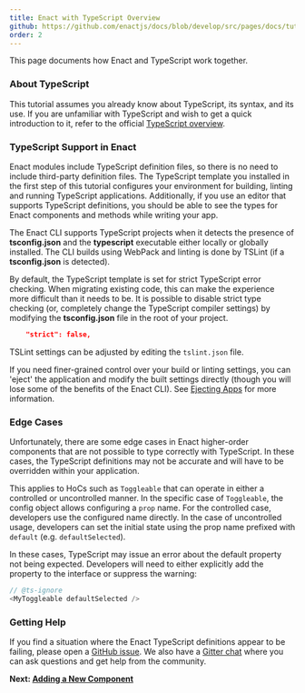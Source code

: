 ```yaml
---
title: Enact with TypeScript Overview
github: https://github.com/enactjs/docs/blob/develop/src/pages/docs/tutorials/tutorial-typescript/typescript-overview/index.md
order: 2
---
```


This page documents how Enact and TypeScript work together.

### About TypeScript

This tutorial assumes you already know about TypeScript, its syntax, and its use. If you are unfamiliar with TypeScript and wish to get a quick introduction to it, refer to the official [TypeScript overview](https://www.typescriptlang.org/docs/handbook/typescript-in-5-minutes.html).

 ### TypeScript Support in Enact

Enact modules include TypeScript definition files, so there is no need to include third-party definition files.  The TypeScript template you installed in the first step of this tutorial configures your environment for building, linting and running TypeScript applications. Additionally, if you use an editor that supports TypeScript definitions, you should be able to see the types for Enact components and methods while writing your app.

The Enact CLI supports TypeScript projects when it detects the presence of **tsconfig.json** and the **typescript** executable either locally or globally installed. The CLI builds using WebPack and linting is done by TSLint (if a **tsconfig.json** is detected).

By default, the TypeScript template is set for strict TypeScript error checking. When migrating existing code, this can make the experience more difficult than it needs to be. It is possible to disable strict type checking (or, completely change the TypeScript compiler settings) by modifying the **tsconfig.json** file in the root of your project.

```json
    "strict": false,
```

TSLint settings can be adjusted by editing the `tslint.json` file.

If you need finer-grained control over your build or linting settings, you can 'eject' the application and modify the built settings directly (though you will lose some of the benefits of the Enact CLI). See [Ejecting Apps](/docs/developer-tools/cli/ejecting-apps/) for more information.

### Edge Cases

Unfortunately, there are some edge cases in Enact higher-order components that are not possible to type correctly with TypeScript. In these cases, the TypeScript definitions may not be accurate and will have to be overridden within your application.

This applies to HoCs such as `Toggleable` that can operate in either a controlled or uncontrolled manner. In the specific case of `Toggleable`, the config object allows configuring a `prop` name. For the controlled case, developers use the configured name directly. In the case of uncontrolled usage, developers can set the initial state using the prop name prefixed with `default` (e.g. `defaultSelected`).

In these cases, TypeScript may issue an error about the default property not being expected. Developers will need to either explicitly add the property to the interface or suppress the warning:

```ts
// @ts-ignore
<MyToggleable defaultSelected />
```

### Getting Help

If you find a situation where the Enact TypeScript definitions appear to be failing, please open a [GitHub issue](https://github.com/enactjs/enact/issues). We also have a [Gitter chat](https://gitter.im/EnactJS/Lobby/~chat#share) where you can ask questions and get help from the community.

**Next: [Adding a New Component](../adding-a-new-component/)**
